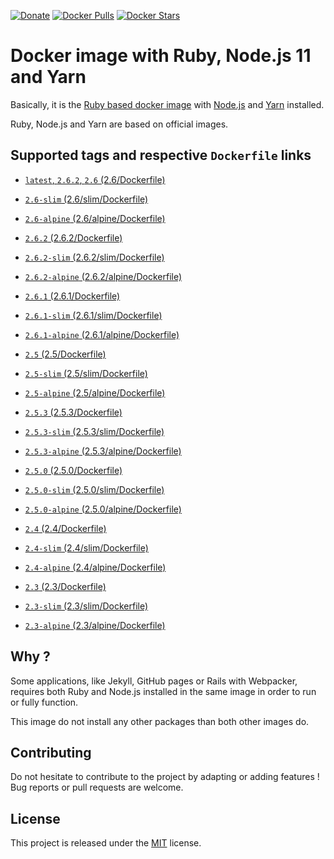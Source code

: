 [![Donate](https://img.shields.io/badge/Donate-PayPal-green.svg)](https://www.paypal.me/guillaumebriday)
[![Docker Pulls](https://img.shields.io/docker/pulls/guillaumebriday/ruby-node.svg)](https://hub.docker.com/r/guillaumebriday/ruby-node/)
[![Docker Stars](https://img.shields.io/docker/stars/guillaumebriday/ruby-node.svg)](https://hub.docker.com/r/guillaumebriday/ruby-node/)

# Docker image with Ruby, Node.js 11 and Yarn

Basically, it is the [Ruby based docker image](https://hub.docker.com/_/ruby) with [Node.js](https://nodejs.org/en/) and [Yarn](https://yarnpkg.com/en/) installed.

Ruby, Node.js and Yarn are based on official images.

## Supported tags and respective `Dockerfile` links

- [`latest`, `2.6.2`, `2.6` (2.6/Dockerfile)](https://github.com/guillaumebriday/docker-ruby-node/blob/master/2.6/Dockerfile)
- [`2.6-slim` (2.6/slim/Dockerfile)](https://github.com/guillaumebriday/docker-ruby-node/blob/master/2.6/slim/Dockerfile)
- [`2.6-alpine` (2.6/alpine/Dockerfile)](https://github.com/guillaumebriday/docker-ruby-node/blob/master/2.6/alpine/Dockerfile)

- [`2.6.2` (2.6.2/Dockerfile)](https://github.com/guillaumebriday/docker-ruby-node/blob/master/2.6.2/Dockerfile)
- [`2.6.2-slim` (2.6.2/slim/Dockerfile)](https://github.com/guillaumebriday/docker-ruby-node/blob/master/2.6.2/slim/Dockerfile)
- [`2.6.2-alpine` (2.6.2/alpine/Dockerfile)](https://github.com/guillaumebriday/docker-ruby-node/blob/master/2.6.2/alpine/Dockerfile)

- [`2.6.1` (2.6.1/Dockerfile)](https://github.com/guillaumebriday/docker-ruby-node/blob/master/2.6.1/Dockerfile)
- [`2.6.1-slim` (2.6.1/slim/Dockerfile)](https://github.com/guillaumebriday/docker-ruby-node/blob/master/2.6.1/slim/Dockerfile)
- [`2.6.1-alpine` (2.6.1/alpine/Dockerfile)](https://github.com/guillaumebriday/docker-ruby-node/blob/master/2.6.1/alpine/Dockerfile)

- [`2.5` (2.5/Dockerfile)](https://github.com/guillaumebriday/docker-ruby-node/blob/master/2.5/Dockerfile)
- [`2.5-slim` (2.5/slim/Dockerfile)](https://github.com/guillaumebriday/docker-ruby-node/blob/master/2.5/slim/Dockerfile)
- [`2.5-alpine` (2.5/alpine/Dockerfile)](https://github.com/guillaumebriday/docker-ruby-node/blob/master/2.5/alpine/Dockerfile)

- [`2.5.3` (2.5.3/Dockerfile)](https://github.com/guillaumebriday/docker-ruby-node/blob/master/2.5.3/Dockerfile)
- [`2.5.3-slim` (2.5.3/slim/Dockerfile)](https://github.com/guillaumebriday/docker-ruby-node/blob/master/2.5.3/slim/Dockerfile)
- [`2.5.3-alpine` (2.5.3/alpine/Dockerfile)](https://github.com/guillaumebriday/docker-ruby-node/blob/master/2.5.3/alpine/Dockerfile)

- [`2.5.0` (2.5.0/Dockerfile)](https://github.com/guillaumebriday/docker-ruby-node/blob/master/2.5.0/Dockerfile)
- [`2.5.0-slim` (2.5.0/slim/Dockerfile)](https://github.com/guillaumebriday/docker-ruby-node/blob/master/2.5.0/slim/Dockerfile)
- [`2.5.0-alpine` (2.5.0/alpine/Dockerfile)](https://github.com/guillaumebriday/docker-ruby-node/blob/master/2.5.0/alpine/Dockerfile)

- [`2.4` (2.4/Dockerfile)](https://github.com/guillaumebriday/docker-ruby-node/blob/master/2.4/Dockerfile)
- [`2.4-slim` (2.4/slim/Dockerfile)](https://github.com/guillaumebriday/docker-ruby-node/blob/master/2.4/slim/Dockerfile)
- [`2.4-alpine` (2.4/alpine/Dockerfile)](https://github.com/guillaumebriday/docker-ruby-node/blob/master/2.4/alpine/Dockerfile)

- [`2.3` (2.3/Dockerfile)](https://github.com/guillaumebriday/docker-ruby-node/blob/master/2.3/Dockerfile)
- [`2.3-slim` (2.3/slim/Dockerfile)](https://github.com/guillaumebriday/docker-ruby-node/blob/master/2.3/slim/Dockerfile)
- [`2.3-alpine` (2.3/alpine/Dockerfile)](https://github.com/guillaumebriday/docker-ruby-node/blob/master/2.3/alpine/Dockerfile)

## Why ?

Some applications, like Jekyll, GitHub pages or Rails with Webpacker, requires both Ruby and Node.js installed in the same image in order to run or fully function.

This image do not install any other packages than both other images do.

## Contributing

Do not hesitate to contribute to the project by adapting or adding features ! Bug reports or pull requests are welcome.

## License

This project is released under the [MIT](http://opensource.org/licenses/MIT) license.
